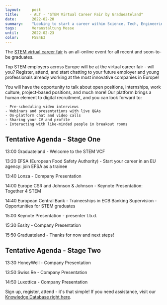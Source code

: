 ```yaml
---
layout:     post
title:     - ALT - "STEM Virtual Career Fair by Gradueateland"
date:       2022-02-20
summary:    "Looking to start a career within Science, Tech, Engineering or Math? This is the virtual career fair for you! "
tags:       Veranstaltung Messe
until:      2022-02-23
color:      F5E4E3
---
```


The [STEM virtual career fair](https://graduateland.com/de/event/5564) is an all-online event for all recent and soon-to-be graduates.

Top STEM employers across Europe will be at the virtual career fair - will you? Register, attend, and start chatting to your future employer and young professionals already working at the most innovative companies in Europe! 

You will have the opportunity to talk about open positions, internships, work culture, project-based positions, and much more! Our platform brings a human element to digital recruitment, and you can look forward to:

    - Pre-scheduling video interviews 
    - Webinars and presentations with live Q&As 
    - On-platform chat and video calls 
    - Sharing your CV and profile
    - Interacting with like-minded people in breakout rooms

 

## Tentative Agenda - Stage One

13:00 Graduateland - Welcome to the STEM VCF

13:20 EFSA (European Food Safety Authority) - Start your career in an EU agency: join EFSA as a trainee

13:40 Lonza - Company Presentation

14:00 Europe CSR and Johnson & Johnson - Keynote Presentation: Together 4 STEM

14:40 European Central Bank - Traineeships in ECB Banking Supervision - Opportunities for STEM graduates

15:00 Keynote Presentation - presenter t.b.d.

15:30 Essity - Company Presentation

15:50 Graduateland - Thanks for now and next steps!


## Tentative Agenda - Stage Two

13:30 HoneyWell - Company Presentation

13:50 Swiss Re - Company Presentation

14:50 Luxottica - Company Presentation

Sign up, register, attend - it's that simple! If you need assistance, visit our [Knowledge Database right here](https://knowledge.graduateland.com/en_US/vcf).
